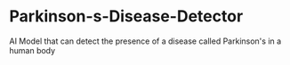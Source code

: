 # Parkinson-s-Disease-Detector
AI Model that can detect the presence of a disease called  Parkinson's in a human body
